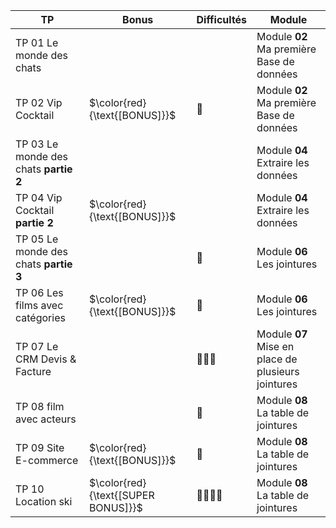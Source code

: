 
|TP| Bonus | Difficultés | Module|
|---|---|---|---|
|TP 01 Le monde des chats | | | Module **02** Ma première Base de données|
|TP 02 Vip Cocktail|$\color{red}{\text{[BONUS]}}$ |:cactus:| Module **02** Ma première Base de données|
|TP 03 Le monde des chats **partie 2** | | |Module **04** Extraire les données|
|TP 04 Vip Cocktail **partie 2** |$\color{red}{\text{[BONUS]}}$ || Module **04** Extraire les données|
|TP 05 Le monde des chats **partie 3** | |:cactus:| Module **06** Les jointures|
|TP 06 Les films avec catégories|$\color{red}{\text{[BONUS]}}$ |:cactus:| Module **06** Les jointures|
|TP 07 Le CRM Devis & Facture| |:cactus::cactus::cactus:|Module **07** Mise en place de plusieurs jointures|
|TP 08 film avec acteurs| |:cactus:|Module **08** La table de jointures|
|TP 09 Site E-commerce|$\color{red}{\text{[BONUS]}}$ |:cactus:|Module **08** La table de jointures|
|TP 10 Location ski|$\color{red}{\text{[SUPER BONUS]}}$ |:cactus::cactus::cactus::cactus:|Module **08** La table de jointures|